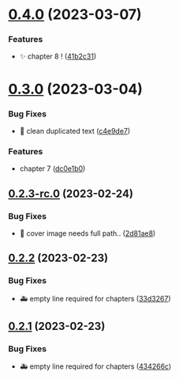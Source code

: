 # [0.4.0](https://github.com/Wivik/linux-explained/compare/v0.3.0...v0.4.0) (2023-03-07)


### Features

* :sparkles: chapter 8 ! ([41b2c31](https://github.com/Wivik/linux-explained/commit/41b2c3137a80012f32b9ca9f031f3179ae5711cf))



# [0.3.0](https://github.com/Wivik/linux-explained/compare/v0.2.3-rc.0...v0.3.0) (2023-03-04)


### Bug Fixes

* :art: clean duplicated text ([c4e9de7](https://github.com/Wivik/linux-explained/commit/c4e9de792da9314639c767023f3415816f79cee1))


### Features

* chapter 7 ([dc0e1b0](https://github.com/Wivik/linux-explained/commit/dc0e1b06355b0fdfc9e310b3c3bfa996a915ea1a))



## [0.2.3-rc.0](https://github.com/Wivik/linux-explained/compare/v0.2.2...v0.2.3-rc.0) (2023-02-24)


### Bug Fixes

* :hammer: cover image needs full path.. ([2d81ae8](https://github.com/Wivik/linux-explained/commit/2d81ae817b16d4166b582dcbaf3670f93c14800e))



## [0.2.2](https://github.com/Wivik/linux-explained/compare/v0.2.1...v0.2.2) (2023-02-23)


### Bug Fixes

* :ambulance: empty line required for chapters ([33d3267](https://github.com/Wivik/linux-explained/commit/33d326740f7766848443f9165b6b4de0bac1fce3))



## [0.2.1](https://github.com/Wivik/linux-explained/compare/v0.2.0...v0.2.1) (2023-02-23)


### Bug Fixes

* :ambulance: empty line required for chapters ([434266c](https://github.com/Wivik/linux-explained/commit/434266c60d10a6b6ecbe11e6a712ff30cee61445))



